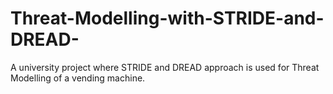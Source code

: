 # Threat-Modelling-with-STRIDE-and-DREAD-
A university project where STRIDE and DREAD approach is used for Threat Modelling of a vending machine.
